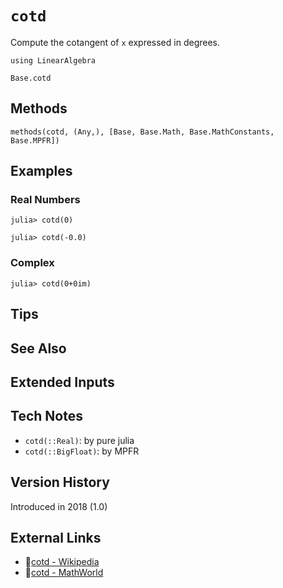 # `cotd`

Compute the cotangent of `x` expressed in degrees.

```@setup repl_only
using LinearAlgebra
```
```@docs
Base.cotd
```


## Methods

```@repl
methods(cotd, (Any,), [Base, Base.Math, Base.MathConstants, Base.MPFR])
```


## Examples

### Real Numbers
```jldoctest
julia> cotd(0)

julia> cotd(-0.0)
```

### Complex
```jldoctest
julia> cotd(0+0im)
```

## Tips


## See Also


## Extended Inputs


## Tech Notes

- `cotd(::Real)`: by pure julia
- `cotd(::BigFloat)`: by MPFR


## Version History

Introduced in 2018 (1.0)


## External Links
- 🔗[cotd - Wikipedia](https://en.wikipedia.org/wiki/ )
- 🔗[cotd - MathWorld](https://mathworld.wolfram.com/ )
